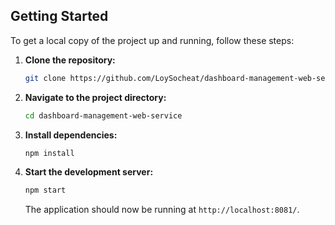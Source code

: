 ## Getting Started

To get a local copy of the project up and running, follow these steps:

1. **Clone the repository:**

    ```bash
    git clone https://github.com/LoySocheat/dashboard-management-web-service.git
    ```

2. **Navigate to the project directory:**

    ```bash
    cd dashboard-management-web-service
    ```

3. **Install dependencies:**

    ```bash
    npm install
    ```

4. **Start the development server:**

    ```bash
    npm start
    ```

    The application should now be running at `http://localhost:8081/`.